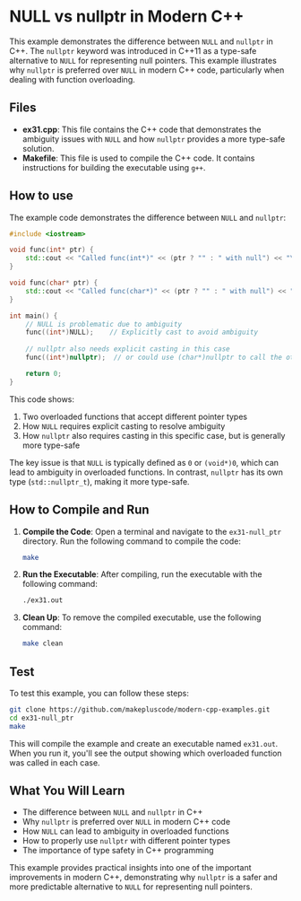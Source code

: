 # NULL vs nullptr in Modern C++

This example demonstrates the difference between `NULL` and `nullptr` in C++. The `nullptr` keyword was introduced in C++11 as a type-safe alternative to `NULL` for representing null pointers. This example illustrates why `nullptr` is preferred over `NULL` in modern C++ code, particularly when dealing with function overloading.

## Files

- **ex31.cpp**: This file contains the C++ code that demonstrates the ambiguity issues with `NULL` and how `nullptr` provides a more type-safe solution.
- **Makefile**: This file is used to compile the C++ code. It contains instructions for building the executable using `g++`.

## How to use

The example code demonstrates the difference between `NULL` and `nullptr`:

```cpp
#include <iostream>

void func(int* ptr) {
    std::cout << "Called func(int*)" << (ptr ? "" : " with null") << "\n";
}

void func(char* ptr) {
    std::cout << "Called func(char*)" << (ptr ? "" : " with null") << "\n";
}

int main() {
    // NULL is problematic due to ambiguity
    func((int*)NULL);    // Explicitly cast to avoid ambiguity
    
    // nullptr also needs explicit casting in this case
    func((int*)nullptr);  // or could use (char*)nullptr to call the other overload

    return 0;
}
```

This code shows:
1. Two overloaded functions that accept different pointer types
2. How `NULL` requires explicit casting to resolve ambiguity
3. How `nullptr` also requires casting in this specific case, but is generally more type-safe

The key issue is that `NULL` is typically defined as `0` or `(void*)0`, which can lead to ambiguity in overloaded functions. In contrast, `nullptr` has its own type (`std::nullptr_t`), making it more type-safe.

## How to Compile and Run

1. **Compile the Code**: Open a terminal and navigate to the `ex31-null_ptr` directory. Run the following command to compile the code:
   ```bash
   make
   ```

2. **Run the Executable**: After compiling, run the executable with the following command:
   ```bash
   ./ex31.out
   ```

3. **Clean Up**: To remove the compiled executable, use the following command:
   ```bash
   make clean
   ```

## Test

To test this example, you can follow these steps:

```bash
git clone https://github.com/makepluscode/modern-cpp-examples.git
cd ex31-null_ptr
make
```

This will compile the example and create an executable named `ex31.out`. When you run it, you'll see the output showing which overloaded function was called in each case.

## What You Will Learn

- The difference between `NULL` and `nullptr` in C++
- Why `nullptr` is preferred over `NULL` in modern C++ code
- How `NULL` can lead to ambiguity in overloaded functions
- How to properly use `nullptr` with different pointer types
- The importance of type safety in C++ programming

This example provides practical insights into one of the important improvements in modern C++, demonstrating why `nullptr` is a safer and more predictable alternative to `NULL` for representing null pointers.
